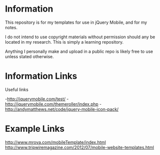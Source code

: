 Information
===========

This repository is for my templates for use in jQuery Mobile, and for my notes.

I do not intend to use copyright materials without permission should any be located in my research.
 This is simply a learning repository.

 Anything I personally make and upload in a public repo is likely free to use unless stated otherwise.








Information Links
========================
Useful links

-http://jquerymobile.com/test/
-http://jquerymobile.com/themeroller/index.php
-http://andymatthews.net/code/jquery-mobile-icon-pack/




Example Links
====================
http://www.mrova.com/mobileTemplate/index.html
http://www.tripwiremagazine.com/2012/07/mobile-website-templates.html